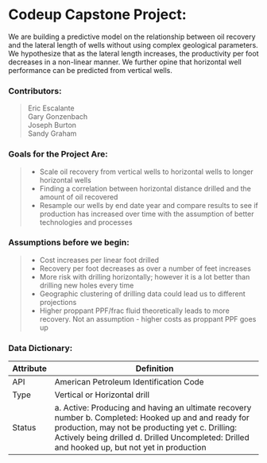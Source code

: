 # Codeup Capstone Project:  
We are building a predictive model on the relationship between oil recovery and the lateral length of wells without using complex geological parameters. We hypothesize that as the lateral length increases, the productivity per foot decreases in a non-linear manner. We further opine that horizontal well performance can be predicted from vertical wells.

### Contributors:  
> Eric Escalante  
> Gary Gonzenbach  
> Joseph Burton  
> Sandy Graham  


### Goals for the Project Are:
>- Scale oil recovery from vertical wells to horizontal wells to longer horizontal wells  
>- Finding a correlation between horizontal distance drilled and the amount of oil recovered   
>- Resample our wells by end date year and compare results to see if production has increased over time with the assumption of better technologies and processes

### Assumptions before we begin:
>- Cost increases per linear foot drilled  
>- Recovery per foot decreases as over a number of feet increases  
>- More risk with drilling horizontally; however it is a lot better than drilling new holes every time  
>- Geographic clustering of drilling data could lead us to different projections  
>- Higher proppant PPF/frac fluid theoretically leads to more recovery.  Not an assumption - higher costs as proppant PPF goes up  

### Data Dictionary:  
Attribute | Definition
------------ | -------------
API | American Petroleum Identification Code
Type | Vertical or Horizontal drill
Status | a. Active: Producing and having an ultimate recovery number b. Completed: Hooked up and and ready for production, may not be producting yet c. Drilling: Actively being drilled d. Drilled Uncompleted: Drilled and hooked up, but not yet in production
